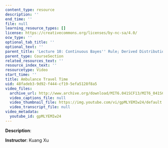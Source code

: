 ```yaml
---
content_type: resource
description: ''
end_time: ''
file: null
learning_resource_types: []
license: https://creativecommons.org/licenses/by-nc-sa/4.0/
ocw_type: ''
optional_tab_title: ''
optional_text: ''
parent_title: 'Lecture 10: Continuous Bayes'' Rule; Derived Distributions'
parent_type: CourseSection
related_resources_text: ''
resource_index_text: ''
resourcetype: Video
start_time: ''
title: Ambulance Travel Time
uid: 48fadeb3-9d92-f444-cf19-5efa5128f8a5
video_files:
  archive_url: http://www.archive.org/download/MIT6.041SCF13/MIT6_041SCF13_No_25_Ch4_Ambulance_300k.mp4
  video_captions_file: null
  video_thumbnail_file: https://img.youtube.com/vi/gpMLYEMIw24/default.jpg
  video_transcript_file: null
video_metadata:
  youtube_id: gpMLYEMIw24
---
```


**Description**:

**Instructor**: Kuang Xu

